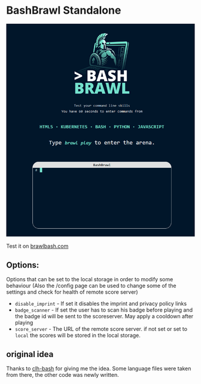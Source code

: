 # BashBrawl Standalone

![Baschbrawl Screen](./src/assets/bashbrawl/bashbrawl_screen.PNG)

Test it on [brawlbash.com](https://brawlbash.com)

## Options:
Options that can be set to the local storage in order to modify some behaviour
(Also the /config page can be used to change some of the settings and check for health of remote score server)

* `disable_imprint` - If set it disables the imprint and privacy policy links
* `badge_scanner` - If set the user has to scan his badge before playing and the badge id will be sent to the scoreserver. May apply a cooldown after playing
* `score_server` - The URL of the remote score server. if not set or set to `local` the scores will be stored in the local storage.

## original idea

Thanks to [clh-bash](https://github.com/CommandLineHeroes/clh-bash/) for giving me the idea. Some language files were taken from there, the other code was newly written.
